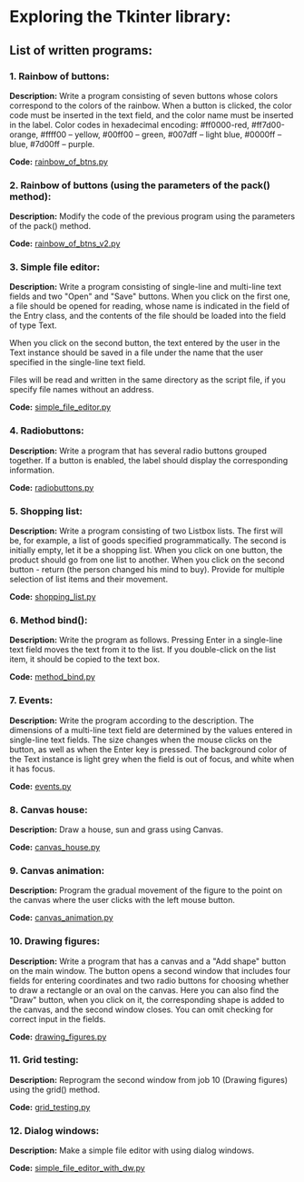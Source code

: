 # Exploring the Tkinter library:
## List of written programs:
### 1. Rainbow of buttons:
**Description:** Write a program consisting of seven buttons whose colors correspond to the colors of the rainbow. When a button is clicked, the color code must be inserted in the text field, and the color name must be inserted in the label. Color codes in hexadecimal encoding: #ff0000-red, #ff7d00-orange, #ffff00 – yellow, #00ff00 – green, #007dff – light blue, #0000ff – blue, #7d00ff – purple.

**Code:** [rainbow_of_btns.py](./rainbow_of_btns.py)

### 2. Rainbow of buttons (using the parameters of the pack() method):
**Description:** Modify the code of the previous program using the parameters of the pack() method.

**Code:** [rainbow_of_btns_v2.py](./rainbow_of_btns_v2.py)

### 3. Simple file editor:
**Description:** Write a program consisting of single-line and multi-line text fields and two "Open" and "Save" buttons. When you click on the first one, a file should be opened for reading, whose name is indicated in the field of the Entry class, and the contents of the file should be loaded into the field of type Text.

When you click on the second button, the text entered by the user in the Text instance should be saved in a file under the name that the user specified in the single-line text field.

Files will be read and written in the same directory as the script file, if you specify file names without an address.

**Code:** [simple_file_editor.py](./simple_file_editor.py)

### 4. Radiobuttons:
**Description:** Write a program that has several radio buttons grouped together. If a button is enabled, the label should display the corresponding information.

**Code:** [radiobuttons.py](./radiobuttons.py)

### 5. Shopping list:
**Description:** Write a program consisting of two Listbox lists. The first will be, for example, a list of goods specified programmatically. The second is initially empty, let it be a shopping list. When you click on one button, the product should go from one list to another. When you click on the second button - return (the person changed his mind to buy). Provide for multiple selection of list items and their movement.

**Code:** [shopping_list.py](./shopping_list.py)

### 6. Method bind():
**Description:** Write the program as follows. Pressing Enter in a single-line text field moves the text from it to the list. If you double-click on the list item, it should be copied to the text box.

**Code:** [method_bind.py](./method_bind.py)

### 7. Events:
**Description:** Write the program according to the description. The dimensions of a multi-line text field are determined by the values entered in single-line text fields. The size changes when the mouse clicks on the button, as well as when the Enter key is pressed. The background color of the Text instance is light grey when the field is out of focus, and white when it has focus.

**Code:** [events.py](./events.py)

### 8. Canvas house:
**Description:** Draw a house, sun and grass using Canvas.

**Code:** [canvas_house.py](./canvas_house.py)

### 9. Canvas animation:
**Description:** Program the gradual movement of the figure to the point on the canvas where the user clicks with the left mouse button.

**Code:** [canvas_animation.py](./canvas_animation.py)

### 10. Drawing figures:
**Description:** Write a program that has a canvas and a "Add shape" button on the main window. The button opens a second window that includes four fields for entering coordinates and two radio buttons for choosing whether to draw a rectangle or an oval on the canvas. Here you can also find the "Draw" button, when you click on it, the corresponding shape is added to the canvas, and the second window closes. You can omit checking for correct input in the fields.

**Code:** [drawing_figures.py](./drawing_figures.py)

### 11. Grid testing:
**Description:** Reprogram the second window from job 10 (Drawing figures) using the grid() method.

**Code:** [grid_testing.py](./grid_testing.py)

### 12. Dialog windows:
**Description:** Make a simple file editor with using dialog windows.

**Code:** [simple_file_editor_with_dw.py](./simple_file_editor_with_dw.py)